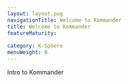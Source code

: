 ```yaml
---
layout: layout.pug
navigationTitle: Welcome to Kommander
title: Welcome to Kommander
featureMaturity:
 
category: K-Sphere
menuWeight: 0
---
```


Intro to Kommander
